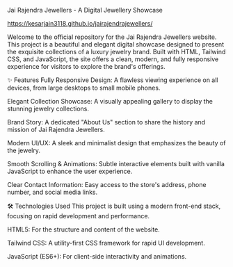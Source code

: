 Jai Rajendra Jewellers - A Digital Jewellery Showcase

https://kesarjain3118.github.io/jairajendrajewellers/

Welcome to the official repository for the Jai Rajendra Jewellers website. This project is a beautiful and elegant digital showcase designed to present the exquisite collections of a luxury jewelry brand. Built with HTML, Tailwind CSS, and JavaScript, the site offers a clean, modern, and fully responsive experience for visitors to explore the brand's offerings.

✨ Features
Fully Responsive Design: A flawless viewing experience on all devices, from large desktops to small mobile phones.

Elegant Collection Showcase: A visually appealing gallery to display the stunning jewelry collections.

Brand Story: A dedicated "About Us" section to share the history and mission of Jai Rajendra Jewellers.

Modern UI/UX: A sleek and minimalist design that emphasizes the beauty of the jewelry.

Smooth Scrolling & Animations: Subtle interactive elements built with vanilla JavaScript to enhance the user experience.

Clear Contact Information: Easy access to the store's address, phone number, and social media links.

🛠️ Technologies Used
This project is built using a modern front-end stack, focusing on rapid development and performance.

HTML5: For the structure and content of the website.

Tailwind CSS: A utility-first CSS framework for rapid UI development.

JavaScript (ES6+): For client-side interactivity and animations.
